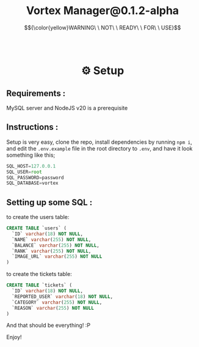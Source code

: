 <h1 align="center"> Vortex Manager@0.1.2-alpha </h1>


$${\color{yellow}WARNING\ \ NOT\ \ READY\ \ FOR\ \ USE}$$

<br></br>

<h1 align="center"> ⚙ Setup </h1>

## Requirements :

MySQL server and NodeJS v20 is a prerequisite


## Instructions :

Setup is very easy, clone the repo, install dependencies by running `npm i`, and edit the `.env.example` file in the root directory to `.env`, and have it look something like this;

```js
SQL_HOST=127.0.0.1
SQL_USER=root
SQL_PASSWORD=password
SQL_DATABASE=vortex
```

## Setting up some SQL :

to create the users table:

```sql
CREATE TABLE `users` (
  `ID` varchar(18) NOT NULL,
  `NAME` varchar(255) NOT NULL,
  `BALANCE` varchar(255) NOT NULL,
  `RANK` varchar(255) NOT NULL,
  `IMAGE_URL` varchar(255) NOT NULL
)
```

to create the tickets table:

```sql
CREATE TABLE `tickets` (
  `ID` varchar(18) NOT NULL,
  `REPORTED_USER` varchar(18) NOT NULL,
  `CATEGORY` varchar(255) NOT NULL,
  `REASON` varchar(255) NOT NULL
)
```

And that should be everything! :P

Enjoy!
